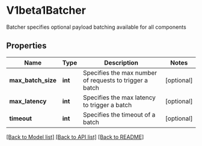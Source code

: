 # V1beta1Batcher

Batcher specifies optional payload batching available for all components
## Properties
Name | Type | Description | Notes
------------ | ------------- | ------------- | -------------
**max_batch_size** | **int** | Specifies the max number of requests to trigger a batch | [optional] 
**max_latency** | **int** | Specifies the max latency to trigger a batch | [optional] 
**timeout** | **int** | Specifies the timeout of a batch | [optional] 

[[Back to Model list]](../README.md#documentation-for-models) [[Back to API list]](../README.md#documentation-for-api-endpoints) [[Back to README]](../README.md)


